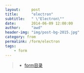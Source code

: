 ```yaml
---
layout:     post
title:      "electron"
subtitle:   " \"Electron\""
date:       2014-06-09 12:00:00
author:     "awd"
header-img: "img/post-bg-2015.jpg"
category: from
permalink: /form/electron
tags:
    - form
---
```

> - [form目录](/form/)
